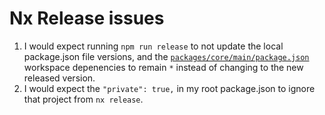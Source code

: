 # Nx Release issues

1. I would expect running `npm run release` to not update the local package.json file versions, and the [`packages/core/main/package.json`](packages/core/main/package.json) workspace depenencies to remain `*` instead of changing to the new released version.
2. I would expect the `"private": true,` in my root package.json to ignore that project from `nx release`.